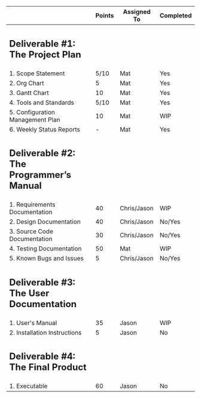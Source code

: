 ||Points|Assigned To|Completed|
| - | - | - |-|
|<h2>Deliverable #1: The Project Plan</h2>||||
|1. Scope Statement|5/10|Mat|Yes|
|2. Org Chart|5|Mat|Yes|
|3. Gantt Chart|10|Mat|Yes|
|4. Tools and Standards|5/10|Mat|Yes|
|5. Configuration Management Plan|10|Mat|WIP|
|6. Weekly Status Reports|-|Mat|Yes|
|<h2>Deliverable #2: The Programmer’s Manual</h2>||||
|1. Requirements Documentation|40|Chris/Jason|WIP|
|2. Design Documentation|40|Chris/Jason|No/Yes|
|3. Source Code Documentation|30|Chris/Jason|No/Yes|
|4. Testing Documentation|50|Mat|WIP|
|5. Known Bugs and Issues|5|Chris/Jason|No/Yes|
|<h2>Deliverable #3: The User Documentation</h2>||||
|1. User's Manual|35|Jason|WIP|
|2. Installation Instructions|5|Jason|No|
|<h2>Deliverable #4: The Final Product</h2>||||
|1. Executable|60|Jason|No|
